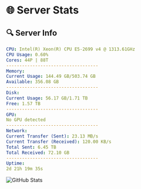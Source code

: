 # 🌐 Server Stats
## 🔍 Server Info
```yaml
CPU: Intel(R) Xeon(R) CPU E5-2699 v4 @ 1313.61GHz
CPU Usage: 0.60%
Cores: 44P | 88T
-----------------------------------
Memory:
Current Usage: 144.49 GB/503.74 GB
Available: 356.08 GB
-----------------------------------
Disk:
Current Usage: 56.17 GB/1.71 TB
Free: 1.57 TB
-----------------------------------
GPU:
No GPU detected
-----------------------------------
Network:
Current Transfer (Sent): 23.13 MB/s
Current Transfer (Received): 120.00 KB/s
Total Sent: 6.45 TB
Total Received: 72.10 GB
-----------------------------------
Uptime:
2d 21h 19m 35s
```
![GitHub Stats](https://img.shields.io/badge/Updated-2025-03-10_18:42:24-blue)